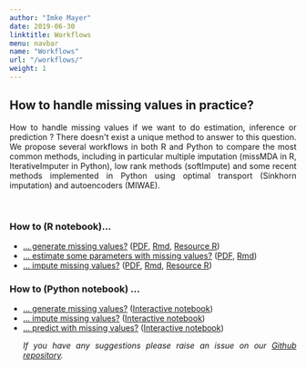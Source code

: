 ```yaml
---
author: "Imke Mayer"
date: 2019-06-30
linktitle: Workflows
menu: navbar
name: "Workflows"
url: "/workflows/"
weight: 1
---
```


<h2>How to handle missing values in practice? </h2>

<p align="justify">How to handle missing values if we want to do estimation, inference or prediction ?</i> There doesn't exist a unique method to answer to this question. We propose several workflows in both R and Python to compare the most common methods, including in particular multiple imputation (missMDA in R, IterativeImputer in Python), low rank methods (softImpute) and some recent methods implemented in Python using optimal transport (Sinkhorn imputation) and autoencoders (MIWAE). </p>



<br>
<h3>How to (R notebook)...</h3>
<ul class="list-group" id="workflows-list">
<li class="list-group-item"> <a href="/how-to/generate/missSimul.html" target="_blank">... generate missing values?</a> (<a href="/how-to/generate/missSimul.pdf" target="_blank">PDF</a>, <a href="/how-to/generate/missSimul.Rmd" target="_blank">Rmd</a>, <a href="/how-to/generate/amputation.R" target="_blank">Resource R</a>)</li>
<li class="list-group-item"> <a href="/how-to/estimate/missEstim.html" target="_blank">... estimate some parameters with missing values?</a> (<a href="/how-to/estimate/missEstim.pdf" target="_blank">PDF</a>, <a href="/how-to/estimate/missEstim.Rmd" target="_blank">Rmd</a>)</li>
<li class="list-group-item"> <a href="/how-to/impute/missImp.html" target="_blank">... impute missing values?</a> (<a href="/how-to/impute/missImp.pdf" target="_blank">PDF</a>, <a href="/how-to/impute/missImp.Rmd" target="_blank">Rmd</a>, <a href="/how-to/impute/CrossValidation_softImpute.R" target="_blank">Resource R</a>)</li>
</ul>



<h3> How to (Python notebook) ...  </h3>
<p align="justify">
<ul class="list-group" id="workflows-list_py">
<li class="list-group-item"> <a href="/how-to/python/generate_html/How%20to%20generate%20missing%20values.html" target="_blank">... generate missing values?</a> (<a href="https://mybinder.org/v2/gh/R-miss-tastic/website/807208effeaa1f713b444d4bef62ccd2bd1ab8d6?filepath=static%2Fhow-to%2Fpython%2FHow%20to%20generate%20missing%20values.ipynb" target="_blank">Interactive notebook</a>)</li>
<li class="list-group-item"> <a href="/how-to/python/Howtoimpute.html" target="_blank">... impute missing values?</a> (<a href="https://mybinder.org/v2/gh/R-miss-tastic/website/62e85606538ce6e7abe7b2ee2d4fe31bf59fcd4b?filepath=static%2Fhow-to%2Fpython%2FHowtoimpute.ipynb" target="_blank">Interactive notebook</a>)</li>
<li class="list-group-item"> <a href="/how-to/python/predict_html/How%20to%20predict.html" target="_blank">... predict with missing values?</a> (<a href="https://notebooks.gesis.org/binder/v2/gh/R-miss-tastic/website/68603d054e4f5d316aefdcfc9165f524e07cf46f?filepath=static%2Fhow-to%2Fpython%2FHow%20to%20predict.ipynb" target="_blank">Interactive notebook</a>)</li>
</p>

<p align="justify"><i>If you have any suggestions please raise an issue on our <a href="https://github.com/R-miss-tastic/website" target="_blank">Github repository</a>.</i></p>



<style>
.collapse-row.collapsed + tr {
     display: none;
}


tr.border_bottom {
  border-bottom:2pt solid black;
}


table {
  font-size: small;
}

</style>
